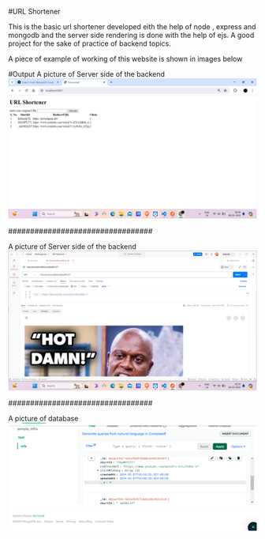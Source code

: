 #URL Shortener 

This is the basic url shortener developed eith the help of node , express and mongodb and the server side rendering is done with the help of ejs.
A good project for the sake of practice of backend topics.


A piece of example of working of this website is shown in images below

#Output
A picture of Server side of the backend
![A picture of Server side of the backend](https://github.com/VaibhavUpadhyay62/ShortUrl/blob/main/Screenshot%20(24).png)

#################################

A picture of Server side of the backend
![A picture of working on postman](https://github.com/VaibhavUpadhyay62/ShortUrl/blob/main/Screenshot%20(25).png)

#################################

A picture of database 
![A picture of database ](https://github.com/VaibhavUpadhyay62/ShortUrl/blob/main/Screenshot%20(26).png)
